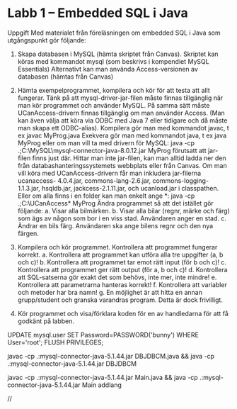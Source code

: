 # Labb 1 – Embedded SQL i Java
Uppgift
Med materialet från föreläsningen om embedded SQL i Java som utgångspunkt gör följande:

1. Skapa databasen i MySQL (hämta skriptet från Canvas).
Skriptet kan köras med kommandot mysql (som beskrivs i kompendiet MySQL Essentials)
Alternativt kan man använda Access-versionen av databasen (hämtas från Canvas)

2. Hämta exempelprogrammet, kompilera och kör för att testa att allt fungerar. Tänk på att mysql-driver-jar-filen måste finnas tillgänglig när man kör programmet och använder MySQL. På samma sätt måste UCanAccess-drivern finnas tillgänglig om man använder Access. (Man kan även välja att köra via ODBC med Java 7 eller tidigare och då måste man skapa ett ODBC-alias).
Kompilera gör man med kommandot javac, t ex javac MyProg.java
Exekvera gör man med kommandot java, t ex java MyProg
eller om man vill ta med drivern för MySQL:
java -cp .;C:\MySQL\mysql-connector-java-8.0.12.jar MyProg
förutsatt att jar-filen finns just där. Hittar man inte jar-filen, kan man alltid ladda ner den från databashanteringssystemets webbplats eller från Canvas.
Om man vill köra med UCanAccess-drivern får man inkludera jar-filerna ucanaccess- 4.0.4.jar, commons-lang-2.6.jar, commons-logging-1.1.3.jar, hsqldb.jar, jackcess-2.1.11.jar, och ucanload.jar i classpathen. Eller om alla finns i en folder kan man enkelt ange *:
java -cp .;C:\UCanAccess\* MyProg
Ändra programmet så att det istället gör följande:
a. Visar alla bilmärken.
b. Visar alla bilar (regnr, märke och färg) som ägs av någon som bor i en viss stad.
Användaren anger en stad.
c. Ändrar en bils färg. Användaren ska ange bilens regnr och den nya färgen.

3. Kompilera och kör programmet. Kontrollera att programmet fungerar korrekt.
a. Kontrollera att programmet kan utföra alla tre uppgifter (a, b och c)!
b. Kontrollera att programmet tar emot rätt input (för b och c)!
c. Kontrollera att programmet ger rätt output (för a, b och c)!
d. Kontrollera att SQL-satserna gör exakt det som behövs, inte mer, inte mindre!
e. Kontrollera att parametrarna hanteras korrekt!
f. Kontrollera att variabler och metoder har bra namn!
g. En möjlighet är att hitta en annan grupp/student och granska varandras
program. Detta är dock frivilligt.

4. Kör programmet och visa/förklara koden för en av handledarna för att få godkänt på
labben.




UPDATE mysql.user SET Password=PASSWORD('bunny') WHERE User='root';
FLUSH PRIVILEGES;


javac -cp .:mysql-connector-java-5.1.44.jar DBJDBCM.java && java -cp .:mysql-connector-java-5.1.44.jar DBJDBCM

javac -cp .:mysql-connector-java-5.1.44.jar Main.java && java -cp .:mysql-connector-java-5.1.44.jar Main addlang



















//
